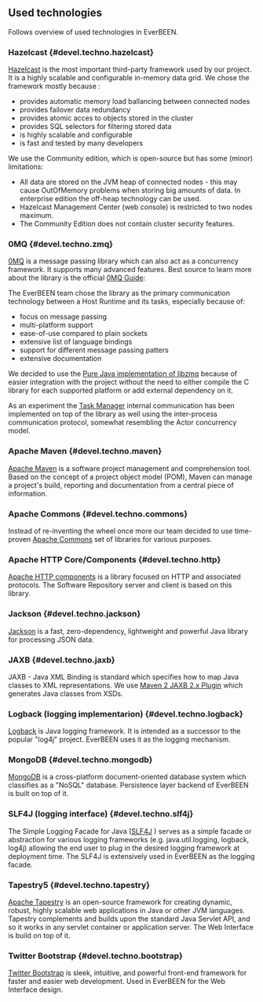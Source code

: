 ## Used technologies

Follows overview of used technologies in EverBEEN.

### Hazelcast {#devel.techno.hazelcast}
[Hazelcast](http://www.hazelcast.com/) is the most important third-party framework used by our project. It is a highly scalable and configurable in-memory data grid. We chose the framework mostly because :

* provides automatic memory load ballancing between connected nodes
* provides failover data redundancy
* provides atomic acces to objects stored in the cluster
* provides SQL selectors for filtering stored data
* is highly scalable and configurable
* is fast and tested by many developers

We use the Community edition, which is open-source but has some (minor) limitations:

* All data are stored on the JVM heap of connected nodes - this may cause OutOfMemory problems when storing big amounts of data. In enterprise edition the off-heap technology can be used.
* Hazelcast Management Center (web console) is restricted to two nodes maximum.
* The Community Edition does not contain cluster security features.


### 0MQ {#devel.techno.zmq}
[0MQ](http://zeromq.org/) is a message passing library which can also
act as a concurrency framework. It supports many advanced features. Best
source to learn more about the library is the official [0MQ Guide](http://zguide.zeromq.org/):

The EverBEEN team chose the library as the primary communication technology between a Host Runtime and its tasks, especially because of:

* focus on message passing
* multi-platform support
* ease-of-use compared to plain sockets
* extensive list of language bindings
* support for different message passing patters
* extensive documentation

We decided to use the [Pure Java implementation of libzmq](https://github.com/zeromq/jeromq)
because of easier integration with the project without the need to either compile
the C library for each supported platform or add external dependency on it.

As an experiment the [Task Manager](#devel.services.taskmanager) internal communication
has been implemented on top of the library as well using the inter-process communication
protocol, somewhat resembling the Actor concurrency model.

### Apache Maven {#devel.techno.maven}
[Apache Maven](http://maven.apache.org/) is a software project management and comprehension tool. Based on the concept of a project object model (POM), Maven can manage a project's build, reporting and documentation from a central piece of information.

### Apache Commons {#devel.techno.commons}
Instead of re-inventing the wheel once more our team decided to use time-proven [Apache Commons](http://commons.apache.org) set of libraries for various purposes.
    

### Apache HTTP Core/Components {#devel.techno.http}
[Apache HTTP components](http://hc.apache.org/) is a library focused on HTTP and associated protocols. The Software Repository server and client is based on this library.

### Jackson {#devel.techno.jackson}
[Jackson](http://jackson.codehaus.org/) is a fast, zero-dependency, lightweight and powerful Java library for processing JSON data. 


### JAXB {#devel.techno.jaxb}
JAXB - Java XML Binding is standard which specifies how to map Java classes to XML representations. We use [Maven 2 JAXB 2.x Plugin](https://java.net/projects/maven-jaxb2-plugin/pages/Home) which generates Java classes from XSDs.


### Logback (logging implementarion) {#devel.techno.logback}
[Logback](http://logback.qos.ch/) is Java logging framework. It is intended as a successor to the popular "log4j" project. EverBEEN uses it as the logging mechanism.

### MongoDB {#devel.techno.mongodb}
[MongoDB](http://www.mongodb.org/) is a cross-platform document-oriented database system which classifies as a "NoSQL" database. Persistence layer backend of EverBEEN is built on top of it. 

### SLF4J (logging interface) {#devel.techno.slf4j}
The Simple Logging Facade for Java ([SLF4J](http://www.slf4j.org/) ) serves as a simple facade or abstraction for various logging frameworks (e.g. java.util.logging, logback, log4j) allowing the end user to plug in the desired logging framework at deployment time. The SLF4J is extensively used in EverBEEN as the logging facade.
 

### Tapestry5 {#devel.techno.tapestry}
[Apache Tapestry](http://tapestry.apache.org/) is an open-source framework for creating dynamic, robust, highly scalable web applications in Java or other JVM languages. Tapestry complements and builds upon the standard Java Servlet API, and so it works in any servlet container or application server. The Web Interface is build on top of it.

### Twitter Bootstrap {#devel.techno.bootstrap}
[Twitter Bootstrap](http://getbootstrap.com) is sleek, intuitive, and powerful front-end framework for faster and easier web development. Used in EverBEEN for the Web Interface design. 
